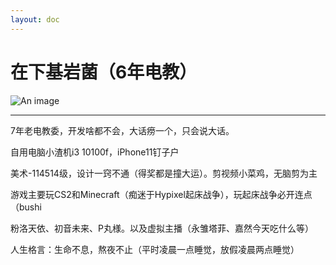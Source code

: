 ```yaml
---
layout: doc
---
```

# 在下基岩菌（6年电教）
![An image](http://q1.qlogo.cn/g?b=qq&nk=1852492513&s=160)
_________________

7年老电教委，开发啥都不会，大话痨一个，只会说大话。

自用电脑小渣机i3 10100f，iPhone11钉子户

美术-114514级，设计一窍不通（得奖都是撞大运）。剪视频小菜鸡，无脑剪为主

游戏主要玩CS2和Minecraft（痴迷于Hypixel起床战争），玩起床战争必开连点（bushi

粉洛天依、初音未来、P丸様。以及虚拟主播（永雏塔菲、嘉然今天吃什么等）

人生格言：生命不息，熬夜不止（平时凌晨一点睡觉，放假凌晨两点睡觉）
